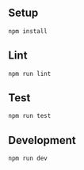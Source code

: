 

## Setup

```
npm install
```

## Lint

```
npm run lint
```

## Test

```
npm run test
```

## Development

```
npm run dev
```
